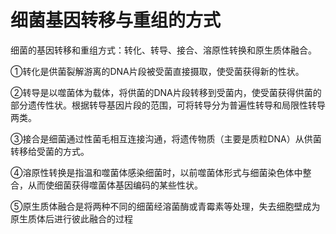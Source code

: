 # 细菌基因转移与重组的方式

细菌的基因转移和重组方式：转化、转导、接合、溶原性转换和原生质体融合。

①转化是供菌裂解游离的DNA片段被受菌直接摄取，使受菌获得新的性状。

②转导是以噬菌体为载体，将供菌的DNA片段转移到受菌内，使受菌获得供菌的部分遗传性状。根据转导基因片段的范围，可将转导分为普遍性转导和局限性转导两类。

③接合是细菌通过性菌毛相互连接沟通，将遗传物质（主要是质粒DNA）从供菌转移给受菌的方式。

④溶原性转换是指温和噬菌体感染细菌时，以前噬菌体形式与细菌染色体中整合，从而使细菌获得噬菌体基因编码的某些性状。

⑤原生质体融合是将两种不同的细菌经溶菌酶或青霉素等处理，失去细胞壁成为原生质体后进行彼此融合的过程